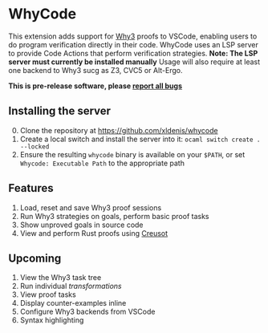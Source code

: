 # WhyCode

This extension adds support for [Why3](https://why3.lri.fr) proofs to VSCode, enabling users to do program verification directly in their code.
WhyCode uses an LSP server to provide Code Actions that perform verification strategies. **Note: The LSP server must currently be installed manually**
Usage will also require at least one backend to Why3 sucg as Z3, CVC5 or Alt-Ergo.

**This is pre-release software, please [report all bugs](https://github.com/xldenis/whycode)**

## Installing the server

0. Clone the repository at https://github.com/xldenis/whycode
1. Create a local switch and install the server into it: `ocaml switch create . --locked`
2. Ensure the resulting `whycode` binary is available on your `$PATH`, or set `Whycode: Executable Path` to the appropriate path

## Features

1. Load, reset and save Why3 proof sessions
2. Run Why3 strategies on goals, perform basic proof tasks
3. Show unproved goals in source code
4. View and perform Rust proofs using [Creusot](https://github.com/xldenis/creusot)

## Upcoming

1. View the Why3 task tree
2. Run individual _transformations_
3. View proof tasks
4. Display counter-examples inline
5. Configure Why3 backends from VSCode
6. Syntax highlighting
